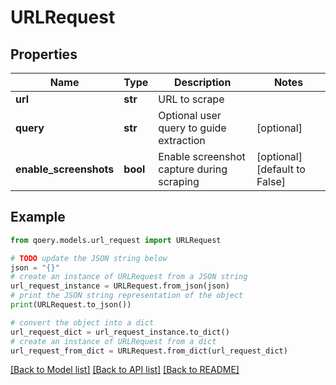 # URLRequest


## Properties

Name | Type | Description | Notes
------------ | ------------- | ------------- | -------------
**url** | **str** | URL to scrape | 
**query** | **str** | Optional user query to guide extraction | [optional] 
**enable_screenshots** | **bool** | Enable screenshot capture during scraping | [optional] [default to False]

## Example

```python
from qoery.models.url_request import URLRequest

# TODO update the JSON string below
json = "{}"
# create an instance of URLRequest from a JSON string
url_request_instance = URLRequest.from_json(json)
# print the JSON string representation of the object
print(URLRequest.to_json())

# convert the object into a dict
url_request_dict = url_request_instance.to_dict()
# create an instance of URLRequest from a dict
url_request_from_dict = URLRequest.from_dict(url_request_dict)
```
[[Back to Model list]](../README.md#documentation-for-models) [[Back to API list]](../README.md#documentation-for-api-endpoints) [[Back to README]](../README.md)


